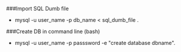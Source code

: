 ###Import SQL Dumb file
 - mysql -u user_name -p  db_name < sql_dumb_file .

###Create DB in command line (bash)
 - mysql -u user_name -p passsword -e "create database dbname".
